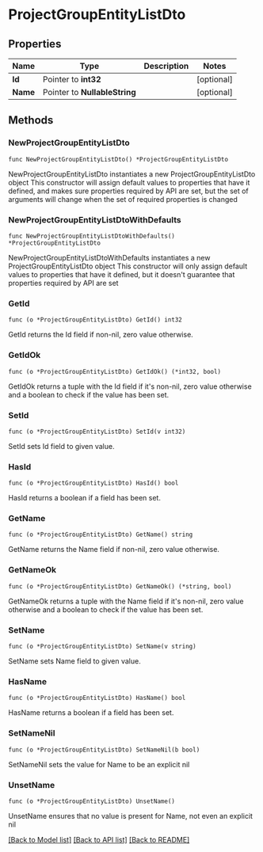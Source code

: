 # ProjectGroupEntityListDto

## Properties

Name | Type | Description | Notes
------------ | ------------- | ------------- | -------------
**Id** | Pointer to **int32** |  | [optional] 
**Name** | Pointer to **NullableString** |  | [optional] 

## Methods

### NewProjectGroupEntityListDto

`func NewProjectGroupEntityListDto() *ProjectGroupEntityListDto`

NewProjectGroupEntityListDto instantiates a new ProjectGroupEntityListDto object
This constructor will assign default values to properties that have it defined,
and makes sure properties required by API are set, but the set of arguments
will change when the set of required properties is changed

### NewProjectGroupEntityListDtoWithDefaults

`func NewProjectGroupEntityListDtoWithDefaults() *ProjectGroupEntityListDto`

NewProjectGroupEntityListDtoWithDefaults instantiates a new ProjectGroupEntityListDto object
This constructor will only assign default values to properties that have it defined,
but it doesn't guarantee that properties required by API are set

### GetId

`func (o *ProjectGroupEntityListDto) GetId() int32`

GetId returns the Id field if non-nil, zero value otherwise.

### GetIdOk

`func (o *ProjectGroupEntityListDto) GetIdOk() (*int32, bool)`

GetIdOk returns a tuple with the Id field if it's non-nil, zero value otherwise
and a boolean to check if the value has been set.

### SetId

`func (o *ProjectGroupEntityListDto) SetId(v int32)`

SetId sets Id field to given value.

### HasId

`func (o *ProjectGroupEntityListDto) HasId() bool`

HasId returns a boolean if a field has been set.

### GetName

`func (o *ProjectGroupEntityListDto) GetName() string`

GetName returns the Name field if non-nil, zero value otherwise.

### GetNameOk

`func (o *ProjectGroupEntityListDto) GetNameOk() (*string, bool)`

GetNameOk returns a tuple with the Name field if it's non-nil, zero value otherwise
and a boolean to check if the value has been set.

### SetName

`func (o *ProjectGroupEntityListDto) SetName(v string)`

SetName sets Name field to given value.

### HasName

`func (o *ProjectGroupEntityListDto) HasName() bool`

HasName returns a boolean if a field has been set.

### SetNameNil

`func (o *ProjectGroupEntityListDto) SetNameNil(b bool)`

 SetNameNil sets the value for Name to be an explicit nil

### UnsetName
`func (o *ProjectGroupEntityListDto) UnsetName()`

UnsetName ensures that no value is present for Name, not even an explicit nil

[[Back to Model list]](../README.md#documentation-for-models) [[Back to API list]](../README.md#documentation-for-api-endpoints) [[Back to README]](../README.md)


